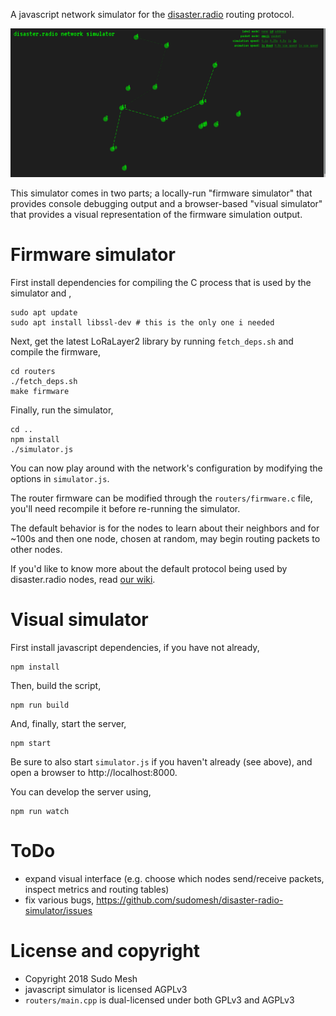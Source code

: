 
A javascript network simulator for the [disaster.radio](https://disaster.radio) routing protocol.

![](screenshot.png?raw=true)

This simulator comes in two parts; a locally-run "firmware simulator" that provides console debugging output and a browser-based "visual simulator" that provides a visual representation of the firmware simulation output.

# Firmware simulator
First install dependencies for compiling the C process that is used by the simulator and ,

```
sudo apt update
sudo apt install libssl-dev # this is the only one i needed
```

Next, get the latest LoRaLayer2 library by running `fetch_deps.sh` and compile the firmware,

```
cd routers
./fetch_deps.sh
make firmware
```

Finally, run the simulator,

```
cd ..
npm install
./simulator.js
```

You can now play around with the network's configuration by modifying the options in `simulator.js`.   

The router firmware can be modified through the `routers/firmware.c` file, you'll need recompile it before re-running the simulator.

The default behavior is for the nodes to learn about their neighbors and for ~100s and then one node, chosen at random, may begin routing packets to other nodes.

If you'd like to know more about the default protocol being used by disaster.radio nodes, read [our wiki](https://github.com/sudomesh/disaster-radio/wiki/Protocol).

# Visual simulator
First install javascript dependencies, if you have not already,
```
npm install
```
Then, build the script,
```
npm run build
```

And, finally, start the server,
```
npm start
```
Be sure to also start `simulator.js` if you haven't already (see above), and open a browser to http://localhost:8000.

You can develop the server using,
```
npm run watch
```
# ToDo
* expand visual interface (e.g. choose which nodes send/receive packets, inspect metrics and routing tables)
* fix various bugs, https://github.com/sudomesh/disaster-radio-simulator/issues

# License and copyright
* Copyright 2018 Sudo Mesh 
* javascript simulator is licensed AGPLv3
* `routers/main.cpp` is dual-licensed under both GPLv3 and AGPLv3
